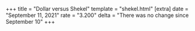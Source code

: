 +++
title = "Dollar versus Shekel"
template = "shekel.html"
[extra]
date = "September 11, 2021"
rate = "3.200"
delta = "There was no change since September 10"
+++
